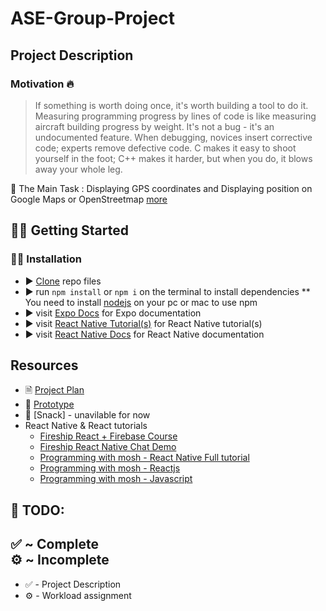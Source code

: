 # ASE-Group-Project
## Project Description
  ### Motivation 🔥
> If something is worth doing once, it's worth building a tool to do it. 
> Measuring programming progress by lines of code is like measuring aircraft building progress by weight. 
> It's not a bug - it's an undocumented feature. 
> When debugging, novices insert corrective code; experts remove defective code. 
> C makes it easy to shoot yourself in the foot; C++ makes it harder, but when you do, it blows away your whole leg.

🔨 The Main Task :  Displaying GPS coordinates and Displaying position on Google Maps or OpenStreetmap [more](http://users.sussex.ac.uk/~hh435/ase/task2.html)
 
## 🏋️‍♂️ Getting Started
   ### 🧑‍💻 Installation
  * ▶️ [Clone](https://github.com/georgewood749/ASE-Group-Project.git) repo files
  * ▶️ run ``npm install`` or ``npm i`` on the terminal to install dependencies
    ** You need to install [nodejs](https://nodejs.org/en/) on your pc or mac to use npm
  * ▶️ visit [Expo Docs](https://docs.expo.dev/) for Expo documentation
  * ▶️ visit [React Native Tutorial(s)](https://reactnative.dev/docs/tutorial) for React Native tutorial(s)
  * ▶️ visit [React Native Docs](https://reactnative.dev/docs) for React Native documentation

## Resources
  * 🗎 [Project Plan](https://docs.google.com/document/d/1Usbg4svs-ktXkySsy2iZw_m6-oGI9zH6Pl2AX3vaeGY/edit)
  * 🎨 [Prototype](https://www.figma.com/files/team/1029739667584098877/ASE-Project?fuid=834365827486728658)
  * 🥨 [Snack] - unavilable for now
  * React Native & React tutorials
    * [Fireship React + Firebase Course](https://fireship.io/courses/react-next-firebase/)
    * [Fireship React Native Chat Demo](https://fireship.io/courses/react-next-firebase/)
    * [Programming with mosh - React Native Full tutorial](https://www.youtube.com/watch?v=0-S5a0eXPoc&list=PLTjRvDozrdlw5En5v2xrBr_EqieHf7hGs&index=3)
    * [Programming with mosh - Reactjs](https://www.youtube.com/watch?v=Ke90Tje7VS0&list=PLTjRvDozrdlw5En5v2xrBr_EqieHf7hGs&index=2)
    * [Programming with mosh - Javascript](https://www.youtube.com/watch?v=W6NZfCO5SIk&list=PLTjRvDozrdlw5En5v2xrBr_EqieHf7hGs&index=5)

## 🚧 TODO:
  ✅ ~ Complete \
  ⚙️ ~ Incomplete
  ---
  * ✅ - Project Description
  * ⚙️ - Workload assignment
